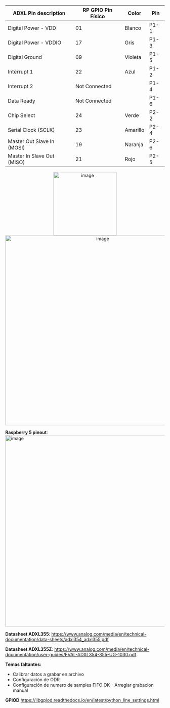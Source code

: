 | ADXL Pin description       | RP GPIO Pin Físico | Color    | Pin  |
|-----------                 |------------------  |------    |--    |            
| Digital Power - VDD        | 01                 | Blanco   | P1-1 | 
| Digital Power - VDDIO      | 17                 | Gris     | P1-3 |
| Digital Ground             | 09                 | Violeta  | P1-5 |
| Interrupt 1                | 22                 | Azul     | P1-2 |
| Interrupt 2	               | Not Connected      |          | P1-4 |
| Data Ready                 | Not Connected      |          | P1-6 |
| Chip Select                | 24                 | Verde    | P2-2 |
| Serial Clock (SCLK)        | 23                 | Amarillo | P2-4 |
| Master Out Slave In (MOSI) | 19                 | Naranja  | P2-6 |
| Master In Slave Out (MISO) | 21                 | Rojo     | P2-5 |


<p align="center">
  <img width="200" height="200" alt="image" src="https://github.com/user-attachments/assets/ad8cc7d5-1037-4552-b3ed-95a519c955e4" />
  <img width="600" height="600" alt="image" src="https://github.com/user-attachments/assets/30948772-9725-485a-a07c-f26d5f5b5180" />
</p>

**Raspberry 5 pinout**:
<img width="872" height="606" alt="image" src="https://github.com/user-attachments/assets/60bbdf45-e39e-4180-8862-4181628f0551" />

**Datasheet ADXL355**:
https://www.analog.com/media/en/technical-documentation/data-sheets/adxl354_adxl355.pdf

**Datasheet ADXL355Z**:
https://www.analog.com/media/en/technical-documentation/user-guides/EVAL-ADXL354-355-UG-1030.pdf

**Temas faltantes:**
- Calibrar datos a grabar en archivo
- Configuración de ODR
- Configuración de numero de samples FIFO
OK - Arreglar grabacion manual

**GPIOD**
https://libgpiod.readthedocs.io/en/latest/python_line_settings.html
